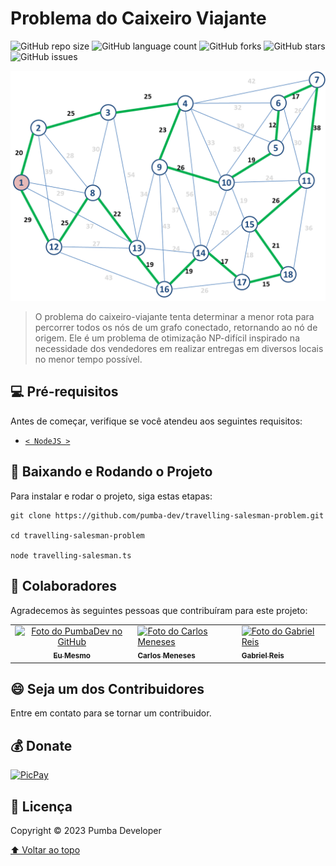 # Problema do Caixeiro Viajante

![GitHub repo size](https://img.shields.io/github/repo-size/pumba-dev/travelling-salesman-problem?style=for-the-badge)
![GitHub language count](https://img.shields.io/github/languages/count/pumba-dev/travelling-salesman-problem?style=for-the-badge)
![GitHub forks](https://img.shields.io/github/forks/pumba-dev/travelling-salesman-problem?style=for-the-badge)
![GitHub stars](https://img.shields.io/github/stars/pumba-dev/travelling-salesman-problem?style=for-the-badge)
![GitHub issues](https://img.shields.io/github/issues/pumba-dev/travelling-salesman-problem?style=for-the-badge)

<img src="algorithm-img.png" alt="exemplo da saída do algoritmo em um grafo conectado qualquer.">

> O problema do caixeiro-viajante tenta determinar a menor rota para percorrer todos os nós de um grafo conectado, retornando ao nó de origem. Ele é um problema de otimização NP-difícil inspirado na necessidade dos vendedores em realizar entregas em diversos locais no menor tempo possível.

## 💻 Pré-requisitos

Antes de começar, verifique se você atendeu aos seguintes requisitos:

- [`< NodeJS >`](https://nodejs.org/)

## 🚀 Baixando e Rodando o Projeto

Para instalar e rodar o projeto, siga estas etapas:

```
git clone https://github.com/pumba-dev/travelling-salesman-problem.git

cd travelling-salesman-problem

node travelling-salesman.ts
```

## 🤝 Colaboradores

Agradecemos às seguintes pessoas que contribuíram para este projeto:

<table>
  <tr>
    <td align="center">
      <a href="https://github.com/pumba-dev">
        <img src="https://static.wikia.nocookie.net/disneypt/images/c/cf/It_means_no_worries.png/revision/latest?cb=20200128144126&path-prefix=pt" width="100px;" height="100px;" alt="Foto do PumbaDev no GitHub"/><br>
        <sub>
          <b>Eu Mesmo</b>
        </sub>
      </a>
    </td>
    <td>
      <a href="https://github.com/DevUnusual">
        <img src="https://media.licdn.com/dms/image/D4E35AQEd0JmzsQaB-Q/profile-framedphoto-shrink_800_800/0/1657216096553?e=1687827600&v=beta&t=L0OIkd4teTlxiboc9GH1ozX3xDJaEEy3dLKGQHENlHU" width="100px;" height="100px;" alt="Foto do Carlos Meneses"/><br>
        <sub>
          <b>Carlos Meneses</b>
        </sub>
      </a>
    </td>
    <td>
      <a href="https://github.com/usernamegran">
        <img src="https://avatars.githubusercontent.com/u/37776927?v=4" width="100px;" height="100px;" alt="Foto do Gabriel Reis"/><br>
        <sub>
          <b>Gabriel Reis</b>
        </sub>
      </a>
    </td>

  </tr>
</table>

## 😄 Seja um dos Contribuidores<br>

Entre em contato para se tornar um contribuidor.

## 💰 Donate

[![PicPay](https://img.shields.io/badge/PicPay-%40PumbaDev%20-brightgreen)](https://picpay.me/pumbadev)

## 📝 Licença

Copyright © 2023 Pumba Developer

[⬆ Voltar ao topo](#)<br>
